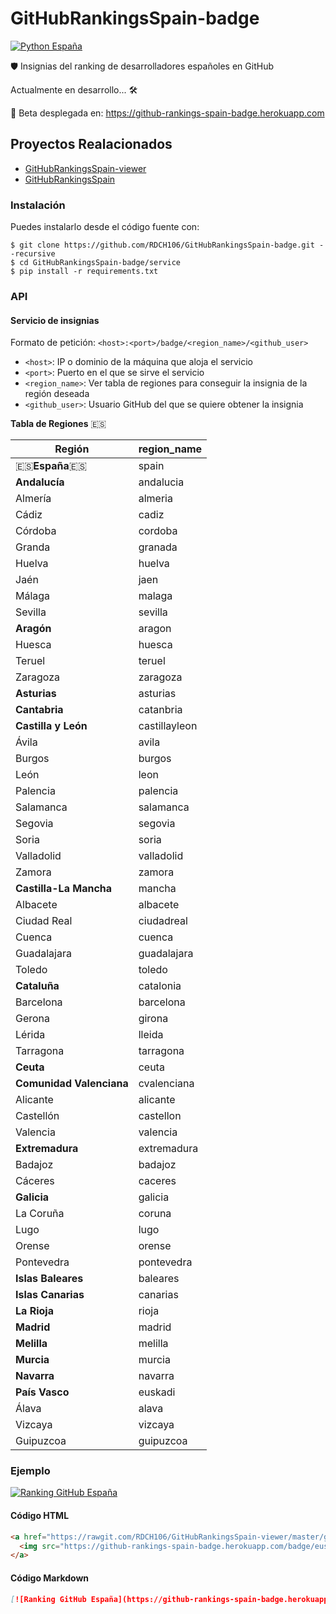# GitHubRankingsSpain-badge

[![Python España](https://img.shields.io/badge/Python-Espa%C3%B1a-blue.svg?maxAge=31536000&logo=github&colorA=e60000&colorB=ffcc12&style=flat)](https://www.es.python.org)

🛡️ Insignias del ranking de desarrolladores españoles en GitHub

Actualmente en desarrollo... 🛠️

📯 Beta desplegada en: https://github-rankings-spain-badge.herokuapp.com


## Proyectos Realacionados

- [GitHubRankingsSpain-viewer](https://github.com/RDCH106/GitHubRankingsSpain-viewer)
- [GitHubRankingsSpain](https://github.com/iblancasa/GitHubRankingsSpain)


### Instalación

Puedes instalarlo desde el código fuente con:

``` 
$ git clone https://github.com/RDCH106/GitHubRankingsSpain-badge.git --recursive
$ cd GitHubRankingsSpain-badge/service
$ pip install -r requirements.txt
```


### API

#### Servicio de insignias

Formato de petición: `<host>:<port>/badge/<region_name>/<github_user>`

- `<host>`: IP o dominio de la máquina que aloja el servicio
- `<port>`: Puerto en el que se sirve el servicio
- `<region_name>`: Ver tabla de regiones para conseguir la insignia de la región deseada
- `<github_user>`: Usuario GitHub del que se quiere obtener la insignia

**Tabla de Regiones** :es:

| Región                   | region_name              |
|--------------------------|--------------------------|
| :es:**España**:es:       | spain                    |
| **Andalucía**            | andalucia                |
| Almería                  | almeria                  |
| Cádiz                    | cadiz                    |
| Córdoba                  | cordoba                  |
| Granda                   | granada                  |
| Huelva                   | huelva                   |
| Jaén                     | jaen                     |
| Málaga                   | malaga                   |
| Sevilla                  | sevilla                  |
| **Aragón**               | aragon                   |
| Huesca                   | huesca                   |
| Teruel                   | teruel                   |
| Zaragoza                 | zaragoza                 |
| **Asturias**             | asturias                 |
| **Cantabria**            | catanbria                |
| **Castilla y León**      | castillayleon            |
| Ávila                    | avila                    |
| Burgos                   | burgos                   |
| León                     | leon                     |
| Palencia                 | palencia                 |
| Salamanca                | salamanca                |
| Segovia                  | segovia                  |
| Soria                    | soria                    |
| Valladolid               | valladolid               |
| Zamora                   | zamora                   |
| **Castilla-La Mancha**   | mancha                   |
| Albacete                 | albacete                 |
| Ciudad Real              | ciudadreal               |
| Cuenca                   | cuenca                   |
| Guadalajara              | guadalajara              |
| Toledo                   | toledo                   |
| **Cataluña**             | catalonia                |
| Barcelona                | barcelona                |
| Gerona                   | girona                   |
| Lérida                   | lleida                   |
| Tarragona                | tarragona                |
| **Ceuta**                | ceuta                    |
| **Comunidad Valenciana** | cvalenciana              |
| Alicante                 | alicante                 |
| Castellón                | castellon                |
| Valencia                 | valencia                 |
| **Extremadura**          | extremadura              |
| Badajoz                  | badajoz                  |
| Cáceres                  | caceres                  |
| **Galicia**              | galicia                  |
| La Coruña                | coruna                   |
| Lugo                     | lugo                     |
| Orense                   | orense                   |
| Pontevedra               | pontevedra               |
| **Islas Baleares**       | baleares                 |
| **Islas Canarias**       | canarias                 |
| **La Rioja**             | rioja                    |
| **Madrid**               | madrid                   |
| **Melilla**              | melilla                  |
| **Murcia**               | murcia                   |
| **Navarra**              | navarra                  |
| **País Vasco**           | euskadi                  |
| Álava                    | alava                    |
| Vizcaya                  | vizcaya                  |
| Guipuzcoa                | guipuzcoa                |


### Ejemplo

[![Ranking GitHub España](https://github-rankings-spain-badge.herokuapp.com/badge/euskadi/RDCH106)](https://rawgit.com/RDCH106/GitHubRankingsSpain-viewer/master/ghrankings-viewer.html)

#### Código HTML
```html
<a href="https://rawgit.com/RDCH106/GitHubRankingsSpain-viewer/master/ghrankings-viewer.html" target="_blank">
  <img src="https://github-rankings-spain-badge.herokuapp.com/badge/euskadi/RDCH106" alt="Ranking GitHub España">
</a>
```

#### Código Markdown
``` markdown
[![Ranking GitHub España](https://github-rankings-spain-badge.herokuapp.com/badge/euskadi/RDCH106)](https://rawgit.com/RDCH106/GitHubRankingsSpain-viewer/master/ghrankings-viewer.html)
```

